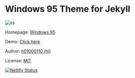 # Windows 95 Theme for Jekyll

![ss](https://github.com/h01000110/windows-95/raw/gh-pages/screenshot_2.png)

Homepage: [Windows 95](https://h01000110.github.io/20170917/windows-95)

Demo: [Click here](https://h01000110.github.io/windows-95/)

Author: [h01000110 (hi)](https://github.com/h01000110)

License: [MIT](https://github.com/h01000110/windows-95/blob/master/LICENSE)

[![Netlify Status](https://api.netlify.com/api/v1/badges/a0becb81-d2cb-48a1-ad94-fd06f06996ef/deploy-status)](https://app.netlify.com/sites/noconcept/deploys)
